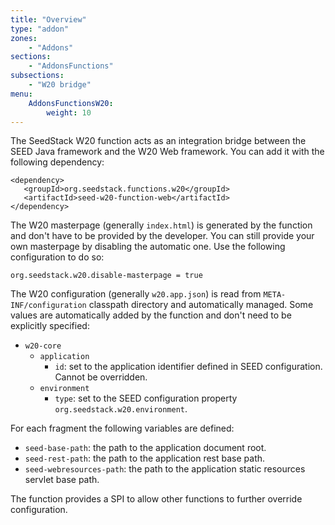 ```yaml
---
title: "Overview"
type: "addon"
zones:
    - "Addons"
sections:
    - "AddonsFunctions"
subsections:
    - "W20 bridge"
menu:
    AddonsFunctionsW20:
        weight: 10
---
```


The SeedStack W20 function acts as an integration bridge between the SEED Java framework and the W20 Web framework. You can
add it with the following dependency:

    <dependency>
       <groupId>org.seedstack.functions.w20</groupId>
       <artifactId>seed-w20-function-web</artifactId>
    </dependency>
    
The W20 masterpage (generally `index.html`) is generated by the function and don't have to be provided by the developer.
You can still provide your own masterpage by disabling the automatic one. Use the following configuration to do so:

    org.seedstack.w20.disable-masterpage = true

The W20 configuration (generally `w20.app.json`) is read from `META-INF/configuration` classpath directory and automatically
managed. Some values are automatically added by the function and don't need to be explicitly specified:

* `w20-core`
  * `application`
    * `id`: set to the application identifier defined in SEED configuration. Cannot be overridden.
  * `environment`
    * `type`: set to the SEED configuration property `org.seedstack.w20.environment`.

For each fragment the following variables are defined:

* `seed-base-path`: the path to the application document root.
* `seed-rest-path`: the path to the application rest base path.
* `seed-webresources-path`: the path to the application static resources servlet base path.

The function provides a SPI to allow other functions to further override configuration.

